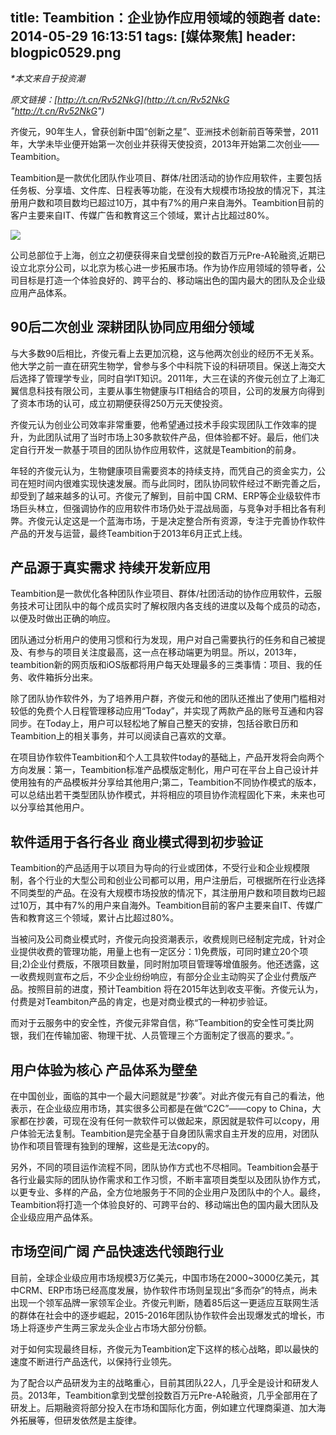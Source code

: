 title: Teambition：企业协作应用领域的领跑者
date: 2014-05-29 16:13:51
tags: [媒体聚焦]
header: blogpic0529.png
---
_*本文来自于投资潮_

_原文链接：[http://t.cn/Rv52NkG](http://t.cn/Rv52NkG "http://t.cn/Rv52NkG")_

齐俊元，90年生人，曾获创新中国“创新之星”、亚洲技术创新前百等荣誉，2011年，大学未毕业便开始第一次创业并获得天使投资，2013年开始第二次创业——Teambition。

Teambition是一款优化团队作业项目、群体/社团活动的协作应用软件，主要包括任务板、分享墙、文件库、日程表等功能，在没有大规模市场投放的情况下，其注册用户数和项目数均已超过10万，其中有7%的用户来自海外。Teambition目前的客户主要来自IT、传媒广告和教育这三个领域，累计占比超过80%。

![](/blog/image/20140529103450_36.jpg)

公司总部位于上海，创立之初便获得来自戈壁创投的数百万元Pre-A轮融资,近期已设立北京分公司，以北京为核心进一步拓展市场。作为协作应用领域的领导者，公司目标是打造一个体验良好的、跨平台的、移动端出色的国内最大的团队及企业级应用产品体系。

90后二次创业 深耕团队协同应用细分领域
--------------------

与大多数90后相比，齐俊元看上去更加沉稳，这与他两次创业的经历不无关系。他大学之前一直在研究生物学，曾参与多个中科院下设的科研项目。保送上海交大后选择了管理学专业，同时自学IT知识。2011年，大三在读的齐俊元创立了上海汇翼信息科技有限公司，主要从事生物健康与IT相结合的项目，公司的发展方向得到了资本市场的认可，成立初期便获得250万元天使投资。

齐俊元认为创业公司效率非常重要，他希望通过技术手段实现团队工作效率的提升，为此团队试用了当时市场上30多款软件产品，但体验都不好。最后，他们决定自行开发一款基于项目的团队协作应用软件，这就是Teambition的前身。

年轻的齐俊元认为，生物健康项目需要资本的持续支持，而凭自己的资金实力，公司在短时间内很难实现快速发展。而与此同时，团队协同软件经过不断完善之后，却受到了越来越多的认可。齐俊元了解到，目前中国 CRM、ERP等企业级软件市场巨头林立，但强调协作的应用软件市场仍处于混战局面，与竞争对手相比各有利弊。齐俊元认定这是一个蓝海市场，于是决定整合所有资源，专注于完善协作软件产品的开发与运营，最终Teambition于2013年6月正式上线。

产品源于真实需求 持续开发新应用
----------------

Teambition是一款优化各种团队作业项目、群体/社团活动的协作应用软件，云服务技术可让团队中的每个成员实时了解权限内各支线的进度以及每个成员的动态，以便及时做出正确的响应。

团队通过分析用户的使用习惯和行为发现，用户对自己需要执行的任务和自己被提及、有参与的项目关注度最高，这一点在移动端更为明显。所以，2013年，teambition新的网页版和iOS版都将用户每天处理最多的三类事情：项目、我的任务、收件箱拆分出来。

除了团队协作软件外，为了培养用户群，齐俊元和他的团队还推出了使用门槛相对较低的免费个人日程管理移动应用“Today”，并实现了两款产品的账号互通和内容同步。在Today上，用户可以轻松地了解自己整天的安排，包括谷歌日历和Teambition上的相关事务，并可以阅读自己喜欢的文章。

在项目协作软件Teambition和个人工具软件today的基础上，产品开发将会向两个方向发展：第一，Teambition标准产品模版定制化，用户可在平台上自己设计并使用独有的产品模板并分享给其他用户;第二，Teambition不同协作模式的版本，可以总结出若干类型团队协作模式，并将相应的项目协作流程固化下来，未来也可以分享给其他用户。

软件适用于各行各业 商业模式得到初步验证
--------------------

Teambition的产品适用于以项目为导向的行业或团体，不受行业和企业规模限制，各个行业的大型公司和创业公司都可以用，用户注册后，可根据所在行业选择不同类型的产品。在没有大规模市场投放的情况下，其注册用户数和项目数均已超过10万，其中有7%的用户来自海外。Teambition目前的客户主要来自IT、传媒广告和教育这三个领域，累计占比超过80%。

当被问及公司商业模式时，齐俊元向投资潮表示，收费规则已经制定完成，针对企业提供收费的管理功能，用量上也有一定区分：1)免费版，可同时建立20个项目;2)企业付费版，不限项目数量，同时附加项目管理等增值服务。他还透露，这一收费规则宣布之后，不少企业纷纷响应，有部分企业主动购买了企业付费版产品。按照目前的进度，预计Teambition 将在2015年达到收支平衡。齐俊元认为，付费是对Teambiton产品的肯定，也是对商业模式的一种初步验证。

而对于云服务中的安全性，齐俊元非常自信，称“Teambition的安全性可类比网银，我们在传输加密、物理干扰、人员管理三个方面制定了很高的要求。”。

用户体验为核心 产品体系为壁垒
---------------

在中国创业，面临的其中一个最大问题就是“抄袭”。对此齐俊元有自己的看法，他表示，在企业级应用市场，其实很多公司都是在做“C2C”——copy to China，大家都在抄袭，可现在没有任何一款软件可以做起来，原因就是软件可以copy，用户体验无法复制。Teambition是完全基于自身团队需求自主开发的应用，对团队协作和项目管理有独到的理解，这些是无法copy的。

另外，不同的项目运作流程不同，团队协作方式也不尽相同。Teambition会基于各行业最实际的团队协作需求和工作习惯，不断丰富项目类型以及团队协作方式，以更专业、多样的产品，全方位地服务于不同的企业用户及团队中的个人。最终，Teambition将打造一个体验良好的、可跨平台的、移动端出色的国内最大团队及企业级应用产品体系。

市场空间广阔 产品快速迭代领跑行业
-----------------

目前，全球企业级应用市场规模3万亿美元，中国市场在2000~3000亿美元，其中CRM、ERP市场已经高度发展，协作软件市场则呈现出“多而杂”的特点，尚未出现一个领军品牌一家领军企业。齐俊元判断，随着85后这一更适应互联网生活的群体在社会中的逐步崛起，2015-2016年团队协作软件会出现爆发式的增长，市场上将逐步产生两三家龙头企业占市场大部分份额。

对于如何实现最终目标，齐俊元为Teambition定下这样的核心战略，即以最快的速度不断进行产品迭代，以保持行业领先。

为了配合以产品研发为主的战略重心，目前其团队22人，几乎全是设计和研发人员。2013年，Teambition拿到戈壁创投数百万元Pre-A轮融资，几乎全部用在了研发上。后期融资将部分投入在市场和国际化方面，例如建立代理商渠道、加大海外拓展等，但研发依然是主旋律。